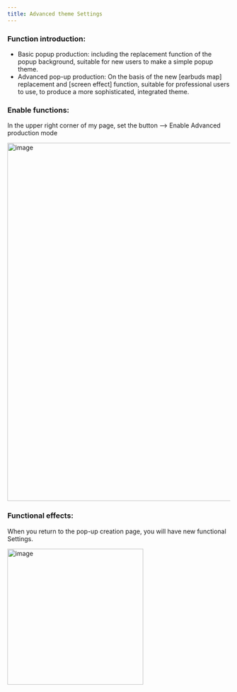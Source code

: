 ```yaml
---
title: Advanced theme Settings
---
```


### Function introduction:

- Basic popup production: including the replacement function of the popup background, suitable for new users to make a simple popup theme.
- Advanced pop-up production: On the basis of the new [earbuds map] replacement and [screen effect] function, suitable for professional users to use, to produce a more sophisticated, integrated theme.

### Enable functions:
In the upper right corner of my page, set the button --> Enable Advanced production mode

<img width="809" alt="image" src="https://github.com/PodsLink/podslink-help/assets/14847146/39a2c09e-cc70-4c4a-b4f2-7c9ae2aa573c">

### Functional effects:

When you return to the pop-up creation page, you will have new functional Settings.

<img width="307" alt="image" src="https://github.com/PodsLink/podslink-help/assets/14847146/ec20cbd3-7034-44f1-894a-3bb84a0e8f07">
